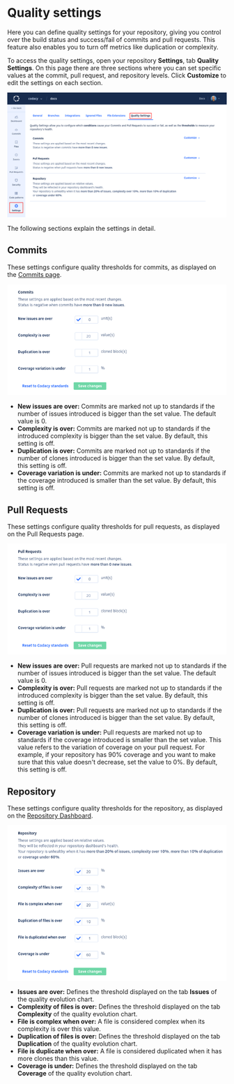 # Quality settings

Here you can define quality settings for your repository, giving you control over the build status and success/fail of commits and pull requests. This feature also enables you to turn off metrics like duplication or complexity.

To access the quality settings, open your repository **Settings**, tab **Quality Settings**. On this page there are three sections where you can set specific values at the commit, pull request, and repository levels. Click **Customize** to edit the settings on each section.

![Quality settings](images/quality-settings.png)

The following sections explain the settings in detail.

## Commits

These settings configure quality thresholds for commits, as displayed on the [Commits page](../repositories/commits.md).

![Quality settings for commits](images/quality-settings-commits.png)

-   **New issues are over:** Commits are marked not up to standards if the number of issues introduced is bigger than the set value. The default value is 0.
-   **Complexity is over:** Commits are marked not up to standards if the introduced complexity is bigger than the set value. By default, this setting is off.
-   **Duplication is over:** Commits are marked not up to standards if the number of clones introduced is bigger than the set value. By default, this setting is off.
-   **Coverage variation is under:** Commits are marked not up to standards if the coverage introduced is smaller than the set value. By default, this setting is off.

## Pull Requests

These settings configure quality thresholds for pull requests, as displayed on the Pull Requests page.

![Quality settings for pull requests](images/quality-settings-pull-requests.png)

-   **New issues are over:** Pull requests are marked not up to standards if the number of issues introduced is bigger than the set value. The default value is 0.
-   **Complexity is over:** Pull requests are marked not up to standards if the introduced complexity is bigger than the set value. By default, this setting is off.
-   **Duplication is over:** Pull requests are marked not up to standards if the number of clones introduced is bigger than the set value. By default, this setting is off.
-   **Coverage variation is under:** Pull requests are marked not up to standards if the coverage introduced is smaller than the set value. This value refers to the variation of coverage on your pull request. For example, if your repository has 90% coverage and you want to make sure that this value doesn't decrease, set the value to 0%. By default, this setting is off.

## Repository

These settings configure quality thresholds for the repository, as displayed on the [Repository Dashboard](../repositories/repository-dashboard.md).

![Quality settings for the repository](images/quality-settings-repository.png)

-   **Issues are over:** Defines the threshold displayed on the tab **Issues** of the quality evolution chart.
-   **Complexity of files is over:** Defines the threshold displayed on the tab **Complexity** of the quality evolution chart.
-   **File is complex when over:** A file is considered complex when its complexity is over this value.
-   **Duplication of files is over:** Defines the threshold displayed on the tab **Duplication** of the quality evolution chart.
-   **File is duplicate when over:** A file is considered duplicated when it has more clones than this value.
-   **Coverage is under:** Defines the threshold displayed on the tab **Coverage** of the quality evolution chart.
